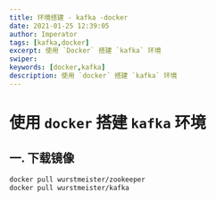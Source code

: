 ```yaml
---
title: 环境搭建 - kafka -docker
date: 2021-01-25 12:39:05
author: Imperator
tags: [kafka,docker]
excerpt: 使用 `Docker` 搭建 `kafka` 环境
swiper: 
keywords: [docker,kafka]
description: 使用 `docker` 搭建 `kafka` 环境
---
```


# 使用 `docker` 搭建 `kafka` 环境

## 一. 下载镜像

```dockerfile
docker pull wurstmeister/zookeeper
docker pull wurstmeister/kafka
```
